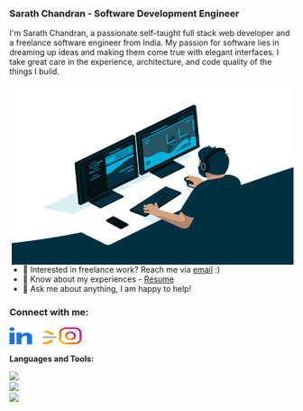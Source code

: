 ### Sarath Chandran - Software Development Engineer

<!--
**sarathpattambi/sarathpattambi** is a ✨ _special_ ✨ repository because its `README.md` (this file) appears on your GitHub profile.
-->

I'm Sarath Chandran, a passionate self-taught full stack web developer and a freelance software engineer from India. My passion for software lies in dreaming up ideas and making them come true with elegant interfaces. I take great care in the experience, architecture, and code quality of the things I build.

  <img align="right" alt="GIF" src="https://github.com/malik-dinar/malik-dinar/blob/main/code.gif" width="500" height="320" />
  
- 💼 Interested in freelance work? Reach me via [email](mailto:sarathpattambi2013@gmail.com) :)
- 📄 Know about my experiences - [Resume]([https://drive.google.com/file/d/1TAkjvxYKXvf4M7H7Obi_fkLokuA1RARs/view?usp=sharing](https://drive.google.com/file/d/1AXVKRbuUbfK9Jj9IQ2QVMD9eAME52b3W/view?usp=drive_link))
- 💬 Ask me about anything, I am happy to help!

<h3 align="left">Connect with me:</h3>
<p align="left">
  <a href="https://www.linkedin.com/in/sarath-chandran-ab5b74295/" target="_blank"><img src="https://raw.githubusercontent.com/teamedwardforever/Readme-Generator/71f25dd8b98329b168142a6b782a107b75eab178/svg/Social/linked-in-alt.svg" alt="LinkedIn" height="30" width="40" /></a>
  <a href="https://leetcode.com/sarathpattambi2013/" target="_blank"><img src="https://raw.githubusercontent.com/teamedwardforever/Readme-Generator/71f25dd8b98329b168142a6b782a107b75eab178/svg/Social/leet-code.svg" alt="LeetCode" height="30" width="40" /></a>
  <a href="https://www.instagram.com/_____sa_ra_th___/" target="_blank"><img src="https://raw.githubusercontent.com/teamedwardforever/Readme-Generator/71f25dd8b98329b168142a6b782a107b75eab178/svg/Social/instagram.svg" alt="Instagram" height="30" width="40" /></a>
</p>



**Languages and Tools:**  

<a><img src="https://skillicons.dev/icons?i=nodejs,mongodb,js,ts,express" /></a> <br/>
<a><img src="https://skillicons.dev/icons?i=aws,firebase,git,react,redux" /></a>
 <br/>
<a><img src="https://skillicons.dev/icons?i=postman,netlify,figma,nginx" /></a>



